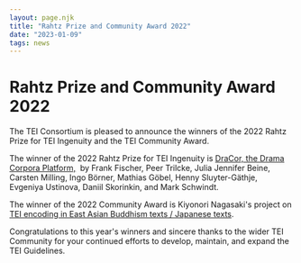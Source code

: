```yaml
---
layout: page.njk
title: "Rahtz Prize and Community Award 2022"
date: "2023-01-09"
tags: news
---
```

# Rahtz Prize and Community Award 2022
The TEI Consortium is pleased to announce the winners of the 2022 Rahtz Prize for TEI Ingenuity and the TEI Community Award.


The winner of the 2022 Rahtz Prize for TEI Ingenuity is [DraCor, the Drama Corpora Platform,](https://dracor.org/)  by Frank Fischer, Peer Trilcke, Julia Jennifer Beine, Carsten Milling, Ingo Börner, Mathias Göbel, Henny Sluyter-Gäthje, Evgeniya Ustinova, Daniil Skorinkin, and Mark Schwindt.


The winner of the 2022 Community Award is Kiyonori Nagasaki's project on [TEI encoding in East Asian Buddhism texts / Japanese texts](https://21dzk.l.u-tokyo.ac.jp/SAT/sat_tei.html).


Congratulations to this year's winners and sincere thanks to the wider TEI Community for your continued efforts to develop, maintain, and expand the TEI Guidelines.


